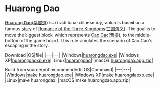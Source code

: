 # Huarong Dao
[Huarong Dao](https://en.wikipedia.org/wiki/Klotski#China)([华容道](https://zh.wikipedia.org/wiki/%E8%8F%AF%E5%AE%B9%E9%81%93_(%E9%81%8A%E6%88%B2))) is a traditional chinese toy, which is based on a famous [story](https://zh.wikipedia.org/wiki/%E8%8F%AF%E5%AE%B9%E9%81%93) of [Romance of the Three Kingdoms](https://en.wikipedia.org/wiki/Romance_of_the_Three_Kingdoms)([三国演义](https://zh.wikipedia.org/wiki/%E4%B8%89%E5%9B%BD%E6%BC%94%E4%B9%89)). The goal is to move the biggest block, which represents [Cao Cao](https://en.wikipedia.org/wiki/Cao_Cao)([曹操](https://zh.wikipedia.org/wiki/%E6%9B%B9%E6%93%8D)), to the middle-bottom of the game board. This rule simulates the scenario of Cao Cao's escaping in the story.

Download
|OS|file|
|---|---|
|Windows|[huarongdao.exe](./raw/main/huarongdao.exe)|
|Windows XP|[huarongdaoxp.exe](./raw/main/huarongdaoxp.exe)|
|Linux|[huarongdao](./raw/main/huarongdao)|
|macOS|[huarongdao.app.zip](./raw/main/huarongdao.app.zip)|

Build from source(not recommended)
|OS|Command|
|---|---|
|Windows|make huarongdao.exe|
|Windows XP|make huarongdaoxp.exe|
|Linux|make huarongdao|
|macOS|make huarongdao.app.zip|

